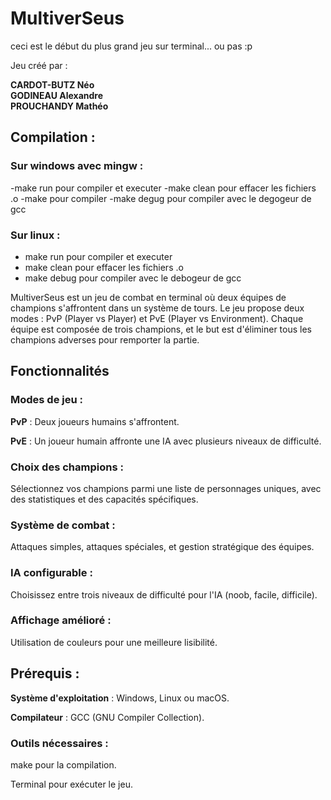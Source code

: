 # MultiverSeus 
ceci est le début du plus grand jeu sur terminal... ou pas :p

Jeu créé par :

**CARDOT-BUTZ Néo**  
**GODINEAU Alexandre**  
**PROUCHANDY Mathéo**  

## Compilation : 

### Sur windows avec mingw : 
-make run pour compiler et executer
-make clean pour effacer les fichiers .o
-make pour compiler
-make degug pour compiler avec le degogeur de gcc

### Sur linux :
- make run pour compiler et executer
- make clean pour effacer les fichiers .o
- make debug pour compiler avec le debogeur de gcc


MultiverSeus est un jeu de combat en terminal où deux équipes de champions s'affrontent dans un système de tours. Le jeu propose deux modes : PvP (Player vs Player) et PvE (Player vs Environment). Chaque équipe est composée de trois champions, et le but est d'éliminer tous les champions adverses pour remporter la partie.

## Fonctionnalités

### Modes de jeu :
**PvP** : Deux joueurs humains s'affrontent.

**PvE** : Un joueur humain affronte une IA avec plusieurs niveaux de difficulté.

### Choix des champions : 

Sélectionnez vos champions parmi une liste de personnages uniques, avec des statistiques et des capacités spécifiques.

### Système de combat : 

Attaques simples, attaques spéciales, et gestion stratégique des équipes.

### IA configurable : 

Choisissez entre trois niveaux de difficulté pour l'IA (noob, facile, difficile).

### Affichage amélioré :

Utilisation de couleurs pour une meilleure lisibilité.

## Prérequis :

**Système d'exploitation** : Windows, Linux ou macOS.

**Compilateur** : GCC (GNU Compiler Collection).

### Outils nécessaires :

make pour la compilation.

Terminal pour exécuter le jeu.
